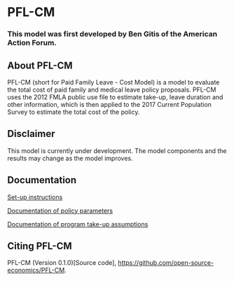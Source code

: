 # PFL-CM
### This model was first developed by Ben Gitis of the American Action Forum.

## About PFL-CM
PFL-CM (short for Paid Family Leave - Cost Model) is a model to evaluate the total cost of paid family and medical leave policy proposals. PFL-CM uses the 2012 FMLA public use file to estimate take-up, leave duration and other information, which is then applied to the 2017 Current Population Survey to estimate the total cost of the policy.

## Disclaimer
This model is currently under development. The model components and the results may change as the model improves.

## Documentation
[Set-up instructions](https://github.com/open-source-economics/PFL-CM/blob/master/documentation/setup_instructions.md)

[Documentation of policy parameters](https://github.com/open-source-economics/PFL-CM/blob/master/documentation/policy_parameters.md)

[Documentation of program take-up assumptions](https://github.com/open-source-economics/PFL-CM/blob/master/documentation/takeup_assumptions.md)

## Citing PFL-CM
PFL-CM (Version 0.1.0)[Source code], https://github.com/open-source-economics/PFL-CM.
